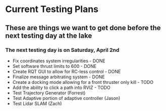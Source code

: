 # **Current Testing Plans**

## These are things we want to get done before the next testing day at the lake
### The next testing day is on Saturday, April 2nd 
* Fix coordinates system irregularities - DONE
* Set software thrust limits to 600 - DONE
* Create RQT GUI to allow for RC-less control - DONE
* Finalize message arbitrating system - DONE
* Create a docking mode allowing for a front thruster only kill - TODO
* Add the ability to click a path into RVIZ - TODO
* Test Trajectory Generator (Forrest)
* Test Adaptive portion of adaptive controller (Jason)
* Test Lidar SLAM (Zach)